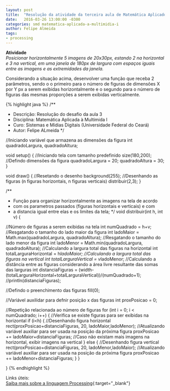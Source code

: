 ```yaml
---
layout: post
title:  "Resolução da atividade da terceira aula de Matemática Aplicado à Multimidia I"
date:   2016-03-26 13:00:00 -0300
categories: smd matematica-aplicada-a-multimidia-i
author: Felipe Almeida
tags:
- processing
---
```


**Atividade**  
*Posicionar horizontalmente 5 imagens de 20x30px, estando 2 na horizontal e 3 na vertical, em uma janela de 180px de largura com espaços iguais entre as imagens e as extremidades da janela.*

Considerando a situação acima, desenvolver uma função que receba 2 parâmetros, sendo o o primeiro para o número de figuras de dimensões X por Y px a serem exibidas horizontalmente e o segundo para o número de figuras das mesmas proporções a serem exibidas verticalmente.

{% highlight java %}
/**
  * Descrição: Resolução do desafio da aula 3
  * Disciplina: Matemática Aplicada à Multimida I
  * Curo: Sistemas e Mídias Digitais (Universidade Federal do Ceará)
  * Autor: Felipe ALmeida
  */

//Iniciando variável que armazena as dimensões da figura
int quadradoLargura, quadradoAltura;

void setup() {
  //Iniciando tela com tamanho predefinido
  size(180,200);
  //Defindo dimensões da figura
  quadradoLargura = 20;
  quadradoAltura = 30;
}

void draw() {
  //Resetando o desenho
  background(255);
  //Desenhando as figuras (n figuras horizontais, n figuras verticais)
  distribuir(2,3);
}

/**
  * Função para organizar horizontalmente as imagens na tela de acordo
  * com os parametros passados (figuras horizontais e verticais) e com
  * a distancia igual entre elas e os limites da tela;
  */
void distribuir(int h, int v) {
  
  //Número de figuras a serem exibidas na tela
  int numQuadrado = h+v;
  //Resgatando o tamanho do lado maior da figura
  int ladoMaior = Math.max(quadradoLargura, quadradoAltura);
  //Resgatando o tamanho do lado menor da figura
  int ladoMenor = Math.min(quadradoLargura, quadradoAltura);
  //Calculando a largura total das figuras na horizontal
  int totalLarguraHorizontal = h*ladoMaior;
  //Calculando a largura total das figuras na vertical
  int totalLarguraVertical = v*ladoMenor;
  //Calculando a distância entre as figuras considerando a área livre resultante das somas das larguras 
  int distanciaFiguras = (width-(totalLarguraHorizontal+totalLarguraVertical))/(numQuadrado+1);
  //println(distanciaFiguras);
  
  //Defindo o preenchimento das figuras
  fill(0);
  
  //Variável auxilidar para defnir posição x das figuras
  int proxPosicao = 0;
  
  //Repetição relacionada ao número de figuras
  for (int i = 0; i < numQuadrado; i++) {
    //Verifica se existe figuras para ser exibidas na horizontal
    if (i<h) {
      //Desenhando figura horizontal
      rect(proxPosicao+distanciaFiguras, 20, ladoMaior,ladoMenor);
      //Atualizando variável auxiliar para ser usada na posição da próxima figura
      proxPosicao += ladoMaior+distanciaFiguras;
    //Caso não existam mais imagens na horizontal, exibir imagens na vertical
    } else {
      //Desenhando figura vertical
      rect(proxPosicao+distanciaFiguras, 20, ladoMenor,ladoMaior);
      //Atualizando variável auxiliar para ser usada na posição da próxima figura
      proxPosicao += ladoMenor+distanciaFiguras;
    }
  }
  
}
{% endhighlight %}

Links úteis:  
[Saiba mais sobre a linguagem Processing](https://processing.org/){:target="_blank"}
